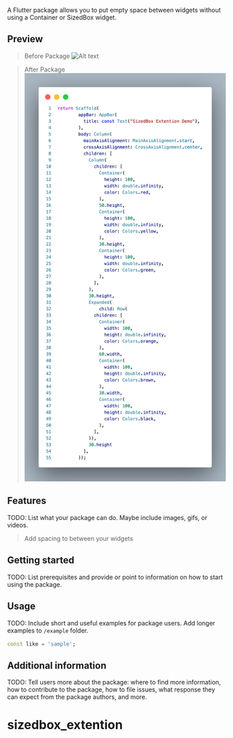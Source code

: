 <!-- 
This README describes the package. If you publish this package to pub.dev,
this README's contents appear on the landing page for your package.

For information about how to write a good package README, see the guide for
[writing package pages](https://dart.dev/guides/libraries/writing-package-pages). 

For general information about developing packages, see the Dart guide for
[creating packages](https://dart.dev/guides/libraries/create-library-packages)
and the Flutter guide for
[developing packages and plugins](https://flutter.dev/developing-packages). 
-->

A Flutter package allows you to put empty space between widgets without using a Container or SizedBox widget.
## Preview
>Before Package
![Alt text](./images/befoeExtention.png.png?raw=true "Before")

>After Package
![Alt text](./images/afterExtention.png?raw=true "After")


## Features

TODO: List what your package can do. Maybe include images, gifs, or videos.
> Add spacing to between your widgets


## Getting started

TODO: List prerequisites and provide or point to information on how to
start using the package.

## Usage

TODO: Include short and useful examples for package users. Add longer examples
to `/example` folder. 

```dart
const like = 'sample';
```

## Additional information

TODO: Tell users more about the package: where to find more information, how to 
contribute to the package, how to file issues, what response they can expect 
from the package authors, and more.
# sizedbox_extention
